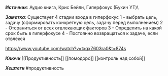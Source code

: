 
***Источник***: Аудио книга, Крис Бейли, Гиперфокус (Букич YT)\

***Заметка***: Существует 4 стадии входа в гиперфокус
1 - выбрать цель, задачу (сформировать конкретную цель, задачу перед выполнением)
2 - Отсраниться от всех отвлекающих факторов 
3 - Определить на какой срок быть в гиперфокусе
4 - Постоянно возвращаться к задаче, если отвлёкся

https://www.youtube.com/watch?v=txqxZ603ra0&t=874s

***Ключи***
[[Продуктивность]] [[помодоро]] [[контроль над собой]] 

***Хештеги*** 
#продуктивность


